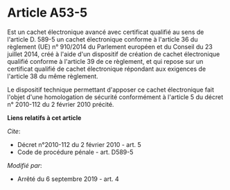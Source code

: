 # Article A53-5

Est un cachet électronique avancé avec certificat qualifié au sens de l'article D. 589-5 un cachet électronique conforme à
l'article 36 du règlement (UE) n° 910/2014 du Parlement européen et du Conseil du 23 juillet 2014, créé à l'aide d'un
dispositif de création de cachet électronique qualifié conforme à l'article 39 de ce règlement, et qui repose sur un
certificat qualifié de cachet électronique répondant aux exigences de l'article 38 du même règlement. 

Le dispositif technique permettant d'apposer ce cachet électronique fait l'objet d'une homologation de sécurité conformément
à l'article 5 du décret n° 2010-112 du 2 février 2010 précité.

**Liens relatifs à cet article**

_Cite_:

  - Décret n°2010-112 du 2 février 2010 - art. 5
  - Code de procédure pénale - art. D589-5

_Modifié par_:

  - Arrêté du 6 septembre 2019 - art. 4
